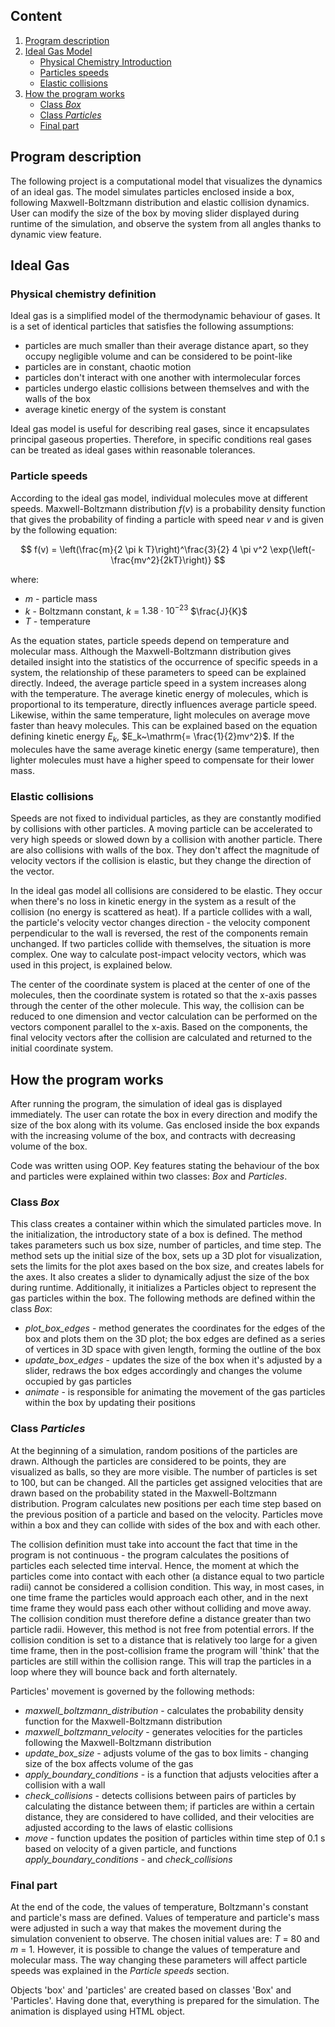 ## **Content**
1. [Program description](#program-description)
2. [Ideal Gas Model](#ideal-gas-model)
    * [Physical Chemistry Introduction](#physical-chemistry-introduction)
    * [Particles speeds](#particles-speeds)
    * [Elastic collisions](#elastic-collisions)
3. [How the program works](#how-the-program-works)
    * [Class *Box*](#class-box)
    * [Class *Particles*](#class-particles)
    * [Final part](#final-part)


## **Program description**

The following project is a computational model that visualizes the dynamics of an ideal gas. The model simulates particles enclosed inside a box, following Maxwell-Boltzmann distribution and elastic collision dynamics. User can modify the size of the box by moving slider displayed during runtime of the simulation, and observe the system from all angles thanks to dynamic view feature.



## **Ideal Gas**

### **Physical chemistry definition**

Ideal gas is a simplified model of the thermodynamic behaviour of gases. It is a set of identical particles that satisfies the following assumptions:
* particles are much smaller than their average distance apart, so they occupy negligible volume and can be considered to be point-like
* particles are in constant, chaotic motion
* particles don't interact with one another with intermolecular forces
* particles undergo elastic collisions between themselves and with the walls of the box
* average kinetic energy of the system is constant

Ideal gas model is useful for describing real gases, since it encapsulates principal gaseous properties. Therefore, in specific conditions real gases can be treated as ideal gases within reasonable tolerances.




### **Particle speeds**

According to the ideal gas model, individual molecules move at different speeds. Maxwell-Boltzmann distribution $f(v)$ is a probability density function that gives the probability of finding a particle with speed near $v$ and is given by the following equation:

$$
f(v) = \left(\frac{m}{2 \pi k T}\right)^\frac{3}{2} 4 \pi v^2 \exp{\left(-\frac{mv^2}{2kT}\right)}
$$

where:
* $m$ - particle mass
* $k$ - Boltzmann constant, $k$ = $\mathrm{1.38 \cdot 10^{-23}}$ $\frac{J}{K}$
* $T$ - temperature

As the equation states, particle speeds depend on temperature and molecular mass. Although the Maxwell-Boltzmann distribution gives detailed insight into the statistics of the occurrence of specific speeds in a system, the relationship of these parameters to speed can be explained directly. Indeed, the average particle speed in a system increases along with the temperature. The average kinetic energy of molecules, which is proportional to its temperature, directly influences average particle speed. Likewise, within the same temperature, light molecules on average move faster than heavy molecules. This can be explained based on the equation defining kinetic energy $E_k$,  $E_k~\mathrm{= \frac{1}{2}mv^2}$. If the molecules have the same average kinetic energy (same temperature), then lighter molecules must have a higher speed to compensate for their lower mass.




### **Elastic collisions**

Speeds are not fixed to individual particles, as they are constantly modified by collisions with other particles. A moving particle can be accelerated to very high speeds or slowed down by a collision with another particle. There are also collisions with walls of the box. They don't affect the magnitude of velocity vectors if the collision is elastic, but they change the direction of the vector.

In the ideal gas model all collisions are considered to be elastic. They occur when there's no loss in kinetic energy in the system as a result of the collision (no energy is scattered as heat). If a particle collides with a wall, the particle's velocity vector changes direction - the velocity component perpendicular to the wall is reversed, the rest of the components remain unchanged. If two particles collide with themselves, the situation is more complex. One way to calculate post-impact velocity vectors, which was used in this project, is explained below.

The center of the coordinate system is placed at the center of one of the molecules, then the coordinate system is rotated so that the x-axis passes through the center of the other molecule. This way, the collision can be reduced to one dimension and vector calculation can be performed on the vectors component parallel to the x-axis. Based on the components, the final velocity vectors after the collision are calculated and returned to the initial coordinate system.




## **How the program works**

After running the program, the simulation of ideal gas is displayed immediately. The user can rotate the box in every direction and modify the size of the box along with its volume. Gas enclosed inside the box expands with the increasing volume of the box, and contracts with decreasing volume of the box.

Code was written using OOP. Key features stating the behaviour of the box and particles were explained within two classes: *Box* and *Particles*.


### **Class** ***Box***

This class creates a container within which the simulated particles move. In the initialization, the introductory state of a box is defined. The method takes parameters such us box size, number of particles, and time step. The method sets up the initial size of the box, sets up a 3D plot for visualization, sets the limits for the plot axes based on the box size, and creates labels for the axes. It also creates a slider to dynamically adjust the size of the box during runtime. Additionally, it initializes a Particles object to represent the gas particles within the box. The following methods are defined within the class *Box*:
* *plot_box_edges* - method generates the coordinates for the edges of the box and plots them on the 3D plot; the box edges are defined as a series of vertices in 3D space with given length, forming the outline of the box
* *update_box_edges* - updates the size of the box when it's adjusted by a slider, redraws the box edges accordingly and changes the volume occupied by gas particles
* *animate* - is responsible for animating the movement of the gas particles within the box by updating their positions




### **Class** ***Particles***

At the beginning of a simulation, random positions of the particles are drawn. Although the particles are considered to be points, they are visualized as balls, so they are more visible. The number of particles is set to 100, but can be changed. All the particles get assigned velocities that are drawn based on the probability stated in the Maxwell-Boltzmann distribution. Program calculates new positions per each time step based on the previous position of a particle and based on the velocity. Particles move within a box and they can collide with sides of the box and with each other.

The collision definition must take into account the fact that time in the program is not continuous - the program calculates the positions of particles each selected time interval. Hence, the moment at which the particles come into contact with each other (a distance equal to two particle radii) cannot be considered a collision condition. This way, in most cases, in one time frame the particles would approach each other, and in the next time frame they would pass each other without colliding and move away. The collision condition must therefore define a distance greater than two particle radii. However, this method is not free from potential errors. If the collision condition is set to a distance that is relatively too large for a given time frame, then in the post-collision frame the program will 'think' that the particles are still within the collision range. This will trap the particles in a loop where they will bounce back and forth alternately.

Particles' movement is governed by the following methods:
* *maxwell_boltzmann_distribution* - calculates the probability density function for the Maxwell-Boltzmann distribution
* *maxwell_boltzmann_velocity* - generates velocities for the particles following the Maxwell-Boltzmann distribution
* *update_box_size* - adjusts volume of the gas to box limits - changing size of the box affects volume of the gas
* *apply_boundary_conditions* - is a function that adjusts velocities after a collision with a wall
* *check_collisions* - detects collisions between pairs of particles by calculating the distance between them; if particles are within a certain distance, they are considered to have collided, and their velocities are adjusted according to the laws of elastic collisions
* *move* - function updates the position of particles within time step of 0.1 s based on velocity of a given particle, and functions *apply_boundary_conditions* - and *check_collisions*



### **Final part**

At the end of the code, the values of temperature, Boltzmann's constant and particle's mass are defined. Values of temperature and particle's mass were adjusted in such a way that makes the movement during the simulation convenient to observe. The chosen initial values are: $T$ = 80 and $m$ = 1. However, it is possible to change the values of temperature and molecular mass. The way changing these parameters will affect particle speeds was explained in the *Particle speeds* section.

Objects 'box' and 'particles' are created based on classes 'Box' and 'Particles'. Having done that, everything is prepared for the simulation. The animation is displayed using HTML object.


